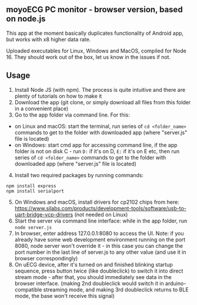 ## moyoECG PC monitor - browser version, based on node.js

This app at the moment basically duplicates functionality of Android app, but works with x8 higher data rate.


Uploaded executables for Linux, Windows and MacOS, compiled for Node 16. They should work out of the box, let us know in the issues if not.

## Usage

1. Install Node JS (with npm). The process is quite intuitive and there are plenty of tutorials on how to make it
2. Download the app (git clone, or simply download all files from this folder in a convenient place)
3. Go to the app folder via command line. For this:
  - on Linux and macOS: start the terminal, run series of `cd <folder_name>` commands to get to the folder with downloaded app (where "server.js" file is located)
 - on Windows: start cmd app for accessing command line, if the app folder is not on disk C - run `D:` if it's on D, `E:` if it's on E etc, then run series of `cd <folder_name>` commands to get to the folder with downloaded app (where "server.js" file is located)
4. Install two required packages by running commands:
```
npm install express
npm install serialport
```
5. On Windows and macOS, install drivers for cp2102 chips from here: https://www.silabs.com/products/development-tools/software/usb-to-uart-bridge-vcp-drivers (not needed on Linux)
6. Start the server via command line interface: while in the app folder, run `node server.js`
7. In browser, enter address 127.0.0.1:8080 to access the UI. Note: if you already have some web development environment running on the port 8080, node server won't override it - in this case you can change the port number in the last line of server.js to any other value (and use it in browser correspondingly)
8. On uECG device, after it's turned on and finished blinking startup sequence, press button twice (like doubleclick) to switch it into direct stream mode - after that, you should immediately see data in the browser interface. (making 2nd doubleclick would switch it in arduino-compatible streaming mode, and making 3rd doubleclick returns to BLE mode, the base won't receive this signal)
